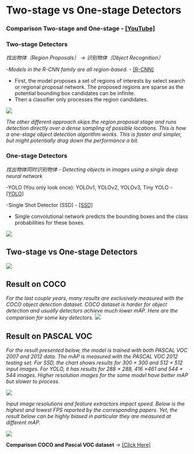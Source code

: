 # Two-stage vs One-stage Detectors
### Comparison Two-stage and One-stage - [[YouTube]](https://www.youtube.com/watch?v=V4P_ptn2FF4)

### Two-stage Detectors
*找出物体（Region Proposals） -> 识别物体（Object Recognition）*

-_Models in the R-CNN family are all region-based._ - [[R-CNN]]()
* First, the model proposes a set of regions of interests by select search or regional proposal network. The proposed regions are sparse as the potential bounding box candidates can be infinite. 
* Then a classifier only processes the region candidates.

        
![](https://github.com/yehengchen/ObjectDetection/blob/master/img/two_stage.png)

*The other different approach skips the region proposal stage and runs detection directly over a dense sampling of possible locations. This is how a one-stage object detection algorithm works. This is faster and simpler, but might potentially drag down the performance a bit.*

### One-stage Detectors
*找出物体同时识别物体 - Detecting objects in images using a single deep neural network*

-YOLO (You only look once): YOLOv1, YOLOv2, YOLOv3, Tiny YOLO - [[YOLO]](https://github.com/yehengchen/ObjectDetection/blob/master/OneStage/yolo/yolo.md)

-Single Shot Detector (SSD) - [[SSD]]()

* Single convolutional network predicts the bounding boxes and the class probabilities for these boxes.

![](https://github.com/yehengchen/ObjectDetection/blob/master/img/one_stage.png)

## Two-stage vs One-stage Detectors
![](https://github.com/yehengchen/ObjectDetection/blob/master/img/yolo_vs_rcnn.png)

## Result on COCO
*For the last couple years, many results are exclusively measured with the COCO object detection dataset. COCO dataset is _harder_ for object detection and usually detectors achieve much lower mAP. Here are the comparison for some key detectors.*
![](https://github.com/yehengchen/ObjectDetection/blob/master/img/COCO%20object%20detection%20dataset.jpeg)

## Result on PASCAL VOC
*For the result presented below, the model is trained with both PASCAL VOC 2007 and 2012 data. The mAP is measured with the PASCAL VOC 2012 testing set. For SSD, the chart shows results for 300 × 300 and 512 × 512 input images. For YOLO, it has results for 288 × 288, 416 ×461 and 544 × 544 images. Higher resolution images for the same model have better mAP but slower to process.*

![](https://github.com/yehengchen/ObjectDetection/blob/master/img/PASCAL%20VOC%202007%20and%202012%20data.png)

*Input image resolutions and feature extractors impact speed. Below is the highest and lowest FPS reported by the corresponding papers. Yet, the result below can be highly biased in particular they are measured at different mAP.*

![](https://github.com/yehengchen/ObjectDetection/blob/master/img/PASCAL%20VOC%202007%20and%202012%20data%20FPS.png)

__Comparison COCO and Pascal VOC dataset__ -> [[Click Here]](https://github.com/yehengchen/ObjectDetection/blob/master/COCO%20and%20Pascal%20VOC.md)
